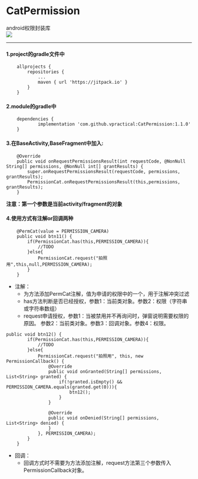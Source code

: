 # CatPermission
android权限封装库   
[![](https://jitpack.io/v/vpractical/CatPermission.svg)](https://jitpack.io/#vpractical/CatPermission)

---
#### 1.project的gradle文件中
```
	allprojects {
		repositories {
			...
			maven { url 'https://jitpack.io' }
		}
	}
```

#### 2.module的gradle中
```
	dependencies {
	        implementation 'com.github.vpractical:CatPermission:1.1.0'
	}

```

#### 3.在BaseActivity,BaseFragment中加入:
```
    @Override
    public void onRequestPermissionsResult(int requestCode, @NonNull String[] permissions, @NonNull int[] grantResults) {
        super.onRequestPermissionsResult(requestCode, permissions, grantResults);
        PermissionCat.onRequestPermissionsResult(this,permissions, grantResults);
    }
```
**注意：第一个参数是当前activity/fragment的对象**
#### 4.使用方式有注解or回调两种
```
    @PermCat(value = PERMISSION_CAMERA)
    public void btn11() {
        if(PermissionCat.has(this,PERMISSION_CAMERA)){
            //TODO
        }else{
            PermissionCat.request("拍照用",this,null,PERMISSION_CAMERA);
        }
    }
```
* 注解：
    * 为方法添加PermCat注解，值为申请的权限中的一个，用于注解冲突过滤
    * has方法判断是否已经授权，参数1：当前类对象。参数2：权限（字符串或字符串数组）
    * request申请授权，参数1：当被禁用并不再询问时，弹窗说明需要权限的原因。
    参数2：当前类对象。参数3：回调对象。参数4：权限。

```
public void btn12() {
        if(PermissionCat.has(this,PERMISSION_CAMERA)){
            //TODO
        }else{
            PermissionCat.request("拍照用", this, new PermissionCallback() {
                @Override
                public void onGranted(String[] permissions, List<String> granted) {
                    if(!granted.isEmpty() && PERMISSION_CAMERA.equals(granted.get(0))){
                        btn12();
                    }
                }

                @Override
                public void onDenied(String[] permissions, List<String> denied) {
                }
            }, PERMISSION_CAMERA);
        }
    }
```
* 回调：
    * 回调方式时不需要为方法添加注解，request方法第三个参数传入PermissionCallback对象。
